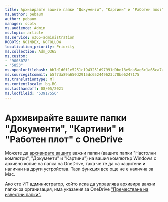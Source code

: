 ```yaml
---
title: Архивирайте вашите папки "Документи", "Картини" и "Работен плот" с OneDrive
ms.author: pebaum
author: pebaum
manager: scotv
ms.audience: Admin
ms.topic: article
ms.service: o365-administration
ROBOTS: NOINDEX, NOFOLLOW
localization_priority: Priority
ms.collection: Adm_O365
ms.custom:
- "9003078"
- "5853"
ms.openlocfilehash: bb7d1d0f1e5251c1943251d97991d9be18e9da5ae6c1a65ca7aa5eb32ba7dece
ms.sourcegitcommit: b5f7da89a650d2915dc652449623c78be6247175
ms.translationtype: MT
ms.contentlocale: bg-BG
ms.lasthandoff: 08/05/2021
ms.locfileid: "53917556"
---
```

# <a name="back-up-your-documents-pictures-and-desktop-folders-with-onedrive"></a>Архивирайте вашите папки "Документи", "Картини" и "Работен плот" с OneDrive

Можете да [архивирате вашите](https://support.office.com/article/d61a7930-a6fb-4b95-b28a-6552e77c3057) важни папки (вашите папки "Настолни компютри", "Документи" и "Картини") на вашия компютър Windows с архивно копие на папка на OneDrive, така че те да са защитени и налични на други устройства. Тази функция все още не е налична за Mac.  

Ако сте ИТ администратор, който иска да управлява архивира важни папки за организация, има указания за OneDrive ["Преместване на известни папки".](https://docs.microsoft.com/onedrive/redirect-known-folders)
